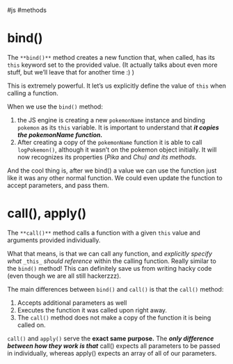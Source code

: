 #js #methods

# **bind()**

The `**bind()**` method creates a new function that, when called, has its `this` keyword set to the provided value. (It actually talks about even more stuff, but we’ll leave that for another time :) )

This is extremely powerful. It let’s us explicitly define the value of `this` when calling a function.

When we use the `bind()` method:

1.  the JS engine is creating a new `pokemonName` instance and binding `pokemon` as its `this` variable. It is important to understand that **_it copies the pokemonName function._**
2.  After creating a copy of the `pokemonName` function it is able to call `logPokemon()`, although it wasn’t on the pokemon object initially. It will now recognizes its properties (_Pika_ and _Chu) and its methods._

And the cool thing is, after we bind() a value we can use the function just like it was any other normal function. We could even update the function to accept parameters, and pass them.

# **call(), apply()**
The `**call()**` method calls a function with a given `this` value and arguments provided individually.

What that means, is that we can call any function, and _explicitly specify what_ `_this_` _should reference_ within the calling function. Really similar to the `bind()` method! This can definitely save us from writing hacky code (even though we are all still hackerzzz).

The main differences between `bind()` and `call()` is that the `call()` method:

1.  Accepts additional parameters as well
2.  Executes the function it was called upon right away.
3.  The `call()` method does not make a copy of the function it is being called on.

`call()` and `apply()` serve the **exact same purpose.** The **_only difference between how they work is that_** call() expects all parameters to be passed in individually, whereas apply() expects an array of all of our parameters.